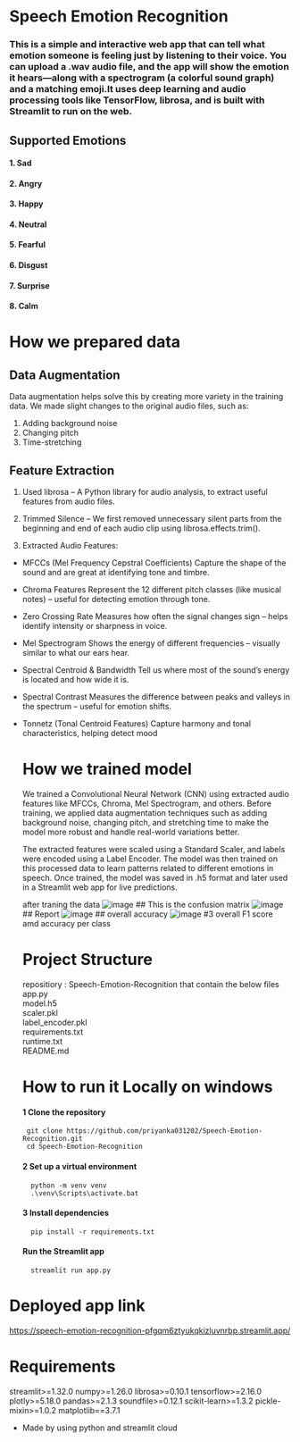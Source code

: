 # Speech Emotion Recognition 
### This is a simple and interactive web app that can tell what emotion someone is feeling just by listening to their voice. You can upload a .wav audio file, and the app will show the emotion it hears—along with a spectrogram (a colorful sound graph) and a matching emoji.It uses deep learning and audio processing tools like TensorFlow, librosa, and is built with Streamlit to run on the web.



## Supported Emotions
#### 1. Sad
#### 2. Angry	
#### 3. Happy	
#### 4. Neutral	
#### 5. Fearful	
#### 6. Disgust	
#### 7. Surprise	
#### 8. Calm

# How we prepared data
## Data Augmentation
Data augmentation helps solve this by creating more variety in the training data. We made slight changes to the original audio files, such as:
1. Adding background noise 
2. Changing pitch 
3. Time-stretching

## Feature Extraction
1. Used librosa – A Python library for audio analysis, to extract useful features from  audio files.

2. Trimmed Silence – We first removed unnecessary silent parts from the beginning and end of each audio clip using librosa.effects.trim().

3. Extracted Audio Features:

- MFCCs (Mel Frequency Cepstral Coefficients)
  Capture the shape of the sound and are great at identifying tone and timbre.

- Chroma Features
  Represent the 12 different pitch classes (like musical notes) – useful for detecting emotion through tone.

- Zero Crossing Rate
  Measures how often the signal changes sign – helps identify intensity or sharpness in voice.

- Mel Spectrogram
  Shows the energy of different frequencies – visually similar to what our ears hear.

- Spectral Centroid & Bandwidth
  Tell us where most of the sound’s energy is located and how wide it is.

- Spectral Contrast
  Measures the difference between peaks and valleys in the spectrum – useful for emotion shifts.

- Tonnetz (Tonal Centroid Features)
  Capture harmony and tonal characteristics, helping detect mood

  # How we trained model
  We trained a Convolutional Neural Network (CNN) using extracted audio features like MFCCs, Chroma, Mel Spectrogram, and others. Before training, we applied data augmentation techniques such as adding background   noise, changing pitch, and stretching time to make the model more robust and handle real-world variations better.

  The extracted features were scaled using a Standard Scaler, and labels were encoded using a Label Encoder. The model was then trained on this processed data to learn patterns related to different emotions in      speech. Once trained, the model was saved in .h5 format and later used in a Streamlit web app for live predictions.

  after traning the data
  ![image](https://github.com/user-attachments/assets/455cdfbb-cbc4-47bf-aeda-0e92d5806b43) ## This is the confusion matrix
  ![image](https://github.com/user-attachments/assets/743ce796-7258-4555-8321-1ca018fdaa12) ## Report
  ![image](https://github.com/user-attachments/assets/3b58f684-cd73-4b13-ab80-227e804c16a4) ## overall accuracy
  ![image](https://github.com/user-attachments/assets/d0afe755-6f06-447a-9d10-0df3ca40b34b) #3 overall F1 score amd accuracy per class





  # Project Structure
    repositiory : Speech-Emotion-Recognition that contain the below files
    app.py                  
    model.h5                
    scaler.pkl              
    label_encoder.pkl       
    requirements.txt        
    runtime.txt         
    README.md

  # How to run it Locally on windows
  #### 1 Clone the repository
       git clone https://github.com/priyanka031202/Speech-Emotion-Recognition.git
       cd Speech-Emotion-Recognition    
  #### 2 Set up a virtual environment
        python -m venv venv
        .\venv\Scripts\activate.bat
  #### 3 Install dependencies
        pip install -r requirements.txt
  #### Run the Streamlit app
        streamlit run app.py
# Deployed app link
 https://speech-emotion-recognition-pfgqm6ztyukqkizluvnrbp.streamlit.app/

 # Requirements
 streamlit>=1.32.0
 numpy>=1.26.0
 librosa>=0.10.1
 tensorflow>=2.16.0
 plotly>=5.18.0
 pandas>=2.1.3
 soundfile>=0.12.1
 scikit-learn>=1.3.2
 pickle-mixin>=1.0.2
 matplotlib==3.7.1


 - Made by using python and streamlit cloud 

  






